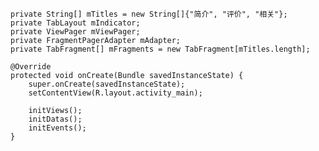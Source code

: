 
    private String[] mTitles = new String[]{"简介", "评价", "相关"};
    private TabLayout mIndicator;
    private ViewPager mViewPager;
    private FragmentPagerAdapter mAdapter;
    private TabFragment[] mFragments = new TabFragment[mTitles.length];

    @Override
    protected void onCreate(Bundle savedInstanceState) {
        super.onCreate(savedInstanceState);
        setContentView(R.layout.activity_main);

        initViews();
        initDatas();
        initEvents();
    }
